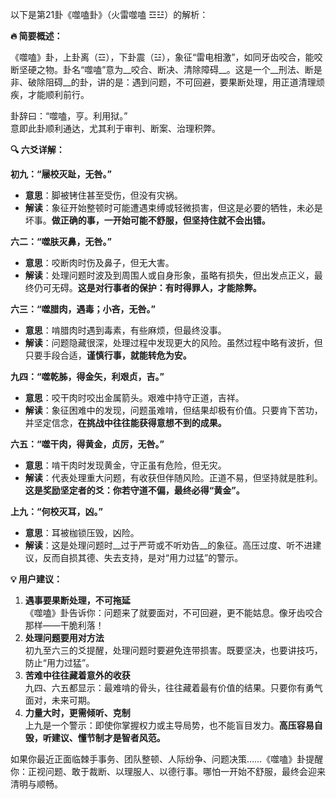 以下是第21卦《噬嗑卦》（火雷噬嗑 ☲☳）的解析：

__🔥 简要概述：__

《噬嗑》卦，上卦离（☲），下卦震（☳），象征“雷电相激”，如同牙齿咬合，能咬断坚硬之物。卦名“噬嗑”意为__咬合、断决、清除障碍__。这是一个__刑法、断是非、破除阻碍__的卦，讲的是：遇到问题，不可回避，要果断处理，用正道清理顽疾，才能顺利前行。

卦辞曰：“噬嗑，亨。利用狱。”  
意即此卦顺利通达，尤其利于审判、断案、治理积弊。

__🔍 六爻详解：__

__初九：“屦校灭趾，无咎。”__

- __意思__：脚被铐住甚至受伤，但没有灾祸。
- __解读__：象征开始整顿时可能遭遇束缚或轻微损害，但这是必要的牺牲，未必是坏事。__做正确的事，一开始可能不舒服，但坚持住就不会出错。__

__六二：“噬肤灭鼻，无咎。”__

- __意思__：咬断肉时伤及鼻子，但无大害。
- __解读__：处理问题时波及到周围人或自身形象，虽略有损失，但出发点正义，最终仍可无碍。__这是对行事者的保护：有时得罪人，才能除弊。__

__六三：“噬腊肉，遇毒；小吝，无咎。”__

- __意思__：啃腊肉时遇到毒素，有些麻烦，但最终没事。
- __解读__：问题隐藏很深，处理过程中发现更大的风险。虽然过程中略有波折，但只要手段合适，__谨慎行事，就能转危为安。__

__九四：“噬乾胏，得金矢，利艰贞，吉。”__

- __意思__：咬干肉时咬出金属箭头。艰难中持守正道，吉祥。
- __解读__：象征困难中的发现，问题虽难啃，但结果却极有价值。只要肯下苦功，并坚定信念，__在挑战中往往能获得意想不到的成果。__

__六五：“噬干肉，得黄金，贞厉，无咎。”__

- __意思__：啃干肉时发现黄金，守正虽有危险，但无灾。
- __解读__：代表处理重大问题，有收获但伴随风险。正道不易，但坚持就是胜利。__这是奖励坚定者的爻：你若守道不偏，最终必得“黄金”。__

__上九：“何校灭耳，凶。”__

- __意思__：耳被枷锁压毁，凶险。
- __解读__：这是处理问题时__过于严苛或不听劝告__的象征。高压过度、听不进建议，反而自损其德、失去支持，是对“用力过猛”的警示。

__💡 用户建议：__

1. __遇事要果断处理，不可拖延__  
《噬嗑》卦告诉你：问题来了就要面对，不可回避，更不能姑息。像牙齿咬合那样——干脆利落！
2. __处理问题要用对方法__  
初九至六三的爻提醒，处理问题时要避免连带损害。既要坚决，也要讲技巧，防止“用力过猛”。
3. __苦难中往往藏着意外的收获__  
九四、六五都显示：最难啃的骨头，往往藏着最有价值的结果。只要你有勇气面对，未来可期。
4. __力量大时，更需倾听、克制__  
上九是一个警示：即使你掌握权力或主导局势，也不能盲目发力。__高压容易自毁，听建议、懂节制才是智者风范。__

如果你最近正面临棘手事务、团队整顿、人际纷争、问题决策……《噬嗑》卦提醒你：正视问题、敢于裁断、以理服人、以德行事。哪怕一开始不舒服，最终会迎来清明与顺畅。

